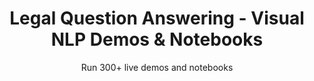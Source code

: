 ---
layout: demopagenew
title: Legal Question Answering - Visual NLP Demos & Notebooks
seotitle: 'Visual NLP: Legal Question Answering - John Snow Labs'
subtitle: Run 300+ live demos and notebooks
full_width: true
permalink: /legal_question_answering_visual
key: demo
nav_key: demo
article_header:
  type: demo
license: false
mode: immersivebg
show_edit_on_github: false
show_date: false
data:
  sections:  
    - secheader: yes
      secheader:
        - subtitle: Legal Question Answering Visual - Live Demos & Notebooks
          activemenu: legal_question_answering_visual
      source: yes
      source: 
        - title: Legal Visual Question Answering
          id: legal_visual_question_answering            
          image: 
              src: /assets/images/Legal_Visual_Question_Answering.svg
          excerpt: Ask questions to legal documents in image format and get answers without any OCR involved.
          actions:
          - text: Live Demo
            type: normal
            url: https://demo.johnsnowlabs.com/legal/LEGAL_VISUAL_QUESTION_ANSWERING/
          - text: Colab
            type: blue_btn
            url:  
---